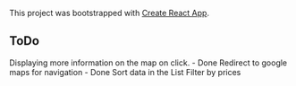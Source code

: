This project was bootstrapped with [Create React App](https://github.com/facebookincubator/create-react-app).


## ToDo
Displaying more information on the map on click. - Done
Redirect to google maps for navigation - Done
Sort data in the List
Filter by prices
